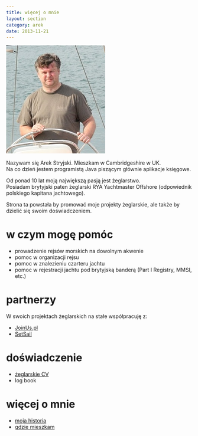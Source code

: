 ```yaml
---
title: więcej o mnie
layout: section
category: arek
date: 2013-11-21
---
```

![Arek](/img/ja/Picture144.jpg)

Nazywam się Arek Stryjski. Mieszkam w Cambridgeshire w UK.  
Na co dzień jestem programistą Java piszącym głównie aplikacje księgowe.

Od ponad 10 lat moją największą pasją jest żeglarstwo.  
Posiadam brytyjski paten żeglarski RYA Yachtmaster Offshore (odpowiednik polskiego kapitana jachtowego).

Strona ta powstała by promować moje projekty żeglarskie, ale także by dzielić się swoim doświadczeniem.

w czym mogę pomóc
==================
* prowadzenie rejsów morskich na dowolnym akwenie
* pomoc w organizacji rejsu
* pomoc w znalezieniu czarteru jachtu
* pomoc w rejestracji jachtu pod brytyjską banderą (Part I Registry, MMSI, etc.)

partnerzy
==========
W swoich projektach żeglarskich na stałe współpracuję z:

* [JoinUs.pl](http://www.joinus.pl)
* [SetSail](http://www.rejsbus.co.uk/klub/)

doświadczenie 
==============
* [żeglarskie CV](/arek/sailing-cv/)
* log book

więcej o mnie
==============
* [moja historia](/arek/about-me)
* [gdzie mieszkam](/arek/fenland)

